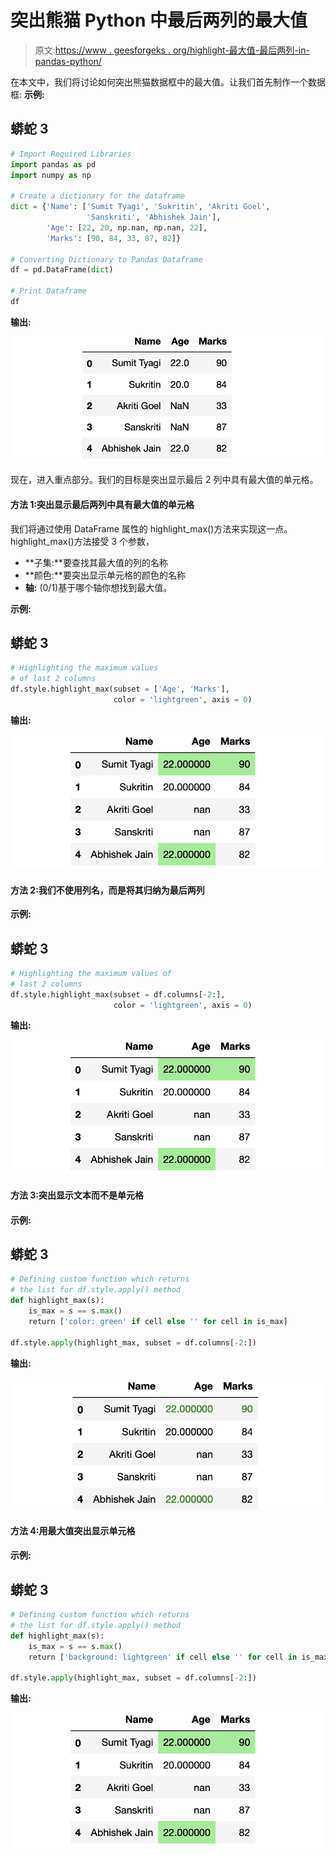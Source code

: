 # 突出熊猫 Python 中最后两列的最大值

> 原文:[https://www . geesforgeks . org/highlight-最大值-最后两列-in-pandas-python/](https://www.geeksforgeeks.org/highlight-the-maximum-value-in-last-two-columns-in-pandas-python/)

在本文中，我们将讨论如何突出熊猫数据框中的最大值。让我们首先制作一个数据框:
**示例:**

## 蟒蛇 3

```py
# Import Required Libraries
import pandas as pd
import numpy as np

# Create a dictionary for the dataframe
dict = {'Name': ['Sumit Tyagi', 'Sukritin', 'Akriti Goel',
                 'Sanskriti', 'Abhishek Jain'],
        'Age': [22, 20, np.nan, np.nan, 22],
        'Marks': [90, 84, 33, 87, 82]}

# Converting Dictionary to Pandas Dataframe
df = pd.DataFrame(dict)

# Print Dataframe
df
```

**输出:**

![](img/562f55f6ff99c7fe5ae74f65c241a424.png)

现在，进入重点部分。我们的目标是突出显示最后 2 列中具有最大值的单元格。

#### 方法 1:突出显示最后两列中具有最大值的单元格

我们将通过使用 DataFrame 属性的 highlight_max()方法来实现这一点。highlight_max()方法接受 3 个参数，

*   **子集:**要查找其最大值的列的名称
*   **颜色:**要突出显示单元格的颜色的名称
*   **轴:** (0/1)基于哪个轴你想找到最大值。

**示例:**

## 蟒蛇 3

```py
# Highlighting the maximum values 
# of last 2 columns
df.style.highlight_max(subset = ['Age', 'Marks'],
                       color = 'lightgreen', axis = 0)
```

**输出:**

![](img/e6ffea255b9de4c8c94f15cb2341afe7.png)

#### 方法 2:我们不使用列名，而是将其归纳为最后两列

**示例:**

## 蟒蛇 3

```py
# Highlighting the maximum values of
# last 2 columns
df.style.highlight_max(subset = df.columns[-2:],
                       color = 'lightgreen', axis = 0)
```

**输出:**

![](img/e6ffea255b9de4c8c94f15cb2341afe7.png)

#### 方法 3:突出显示文本而不是单元格

#### 示例:

## 蟒蛇 3

```py
# Defining custom function which returns
# the list for df.style.apply() method
def highlight_max(s):
    is_max = s == s.max()
    return ['color: green' if cell else '' for cell in is_max]

df.style.apply(highlight_max, subset = df.columns[-2:])
```

**输出:**

![](img/190e66bcb992346dcd4144583e0f951d.png)

#### 方法 4:用最大值突出显示单元格

#### 示例:

## 蟒蛇 3

```py
# Defining custom function which returns
# the list for df.style.apply() method
def highlight_max(s):
    is_max = s == s.max()
    return ['background: lightgreen' if cell else '' for cell in is_max]

df.style.apply(highlight_max, subset = df.columns[-2:])
```

**输出:**

![](img/e6ffea255b9de4c8c94f15cb2341afe7.png)
